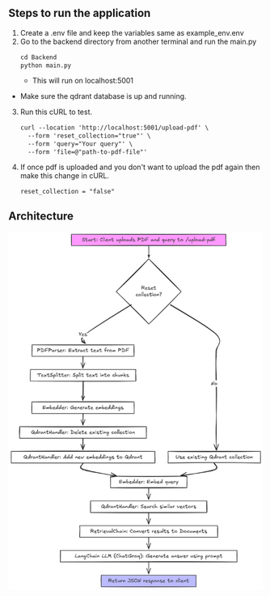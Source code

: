 ## Steps to run the application

1. Create a .env file and keep the variables same as example_env.env
2. Go to the backend directory from another terminal and run the main.py
    ```
    cd Backend
    python main.py
    ```
    - This will run on localhost:5001

  - Make sure the qdrant database is up and running.

3. Run this cURL to test.
    ```
    curl --location 'http://localhost:5001/upload-pdf' \
      --form 'reset_collection="true"' \
      --form 'query="Your query"' \
      --form 'file=@"path-to-pdf-file"'
    ```

4. If once pdf is uploaded and you don't want to upload the pdf again then make this change in cURL.
    ```
    reset_collection = "false"
    ```

## Architecture
![Architecture Image](images/Architecture.png)